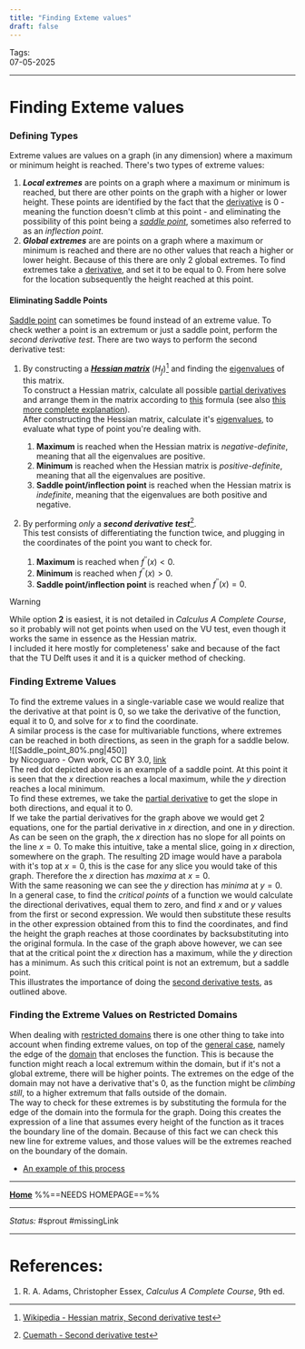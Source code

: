 ```yaml
---
title: "Finding Exteme values"
draft: false
---
```

Tags:    <br>07-05-2025

---
# Finding Exteme values
### Defining Types
Extreme values are values on a graph (in any dimension) where a maximum or minimum height is reached. There's two types of extreme values:
1. ___Local extremes___ are points on a graph where a maximum or minimum is reached, but there are other points on the graph with a higher or lower height. These points are identified by the fact that the [derivative](Differentiation%20and%20Techniques) is 0 - meaning the function doesn't climb at this point - and eliminating the possibility of this point being a _[saddle point](saddle%20points)_, sometimes also referred to as an _inflection point_.
2. ___Global extremes___ are are points on a graph where a maximum or minimum is reached and there are no other values that reach a higher or lower height. Because of this there are only 2 global extremes.
To find extremes take a [derivative](Differentiation%20and%20Techniques), and set it to be equal to 0. From here solve for the location subsequently the height reached at this point.
#### Eliminating Saddle Points
[Saddle point](saddle%20points) can sometimes be found instead of an extreme value. To check wether a point is an extremum or just a saddle point, perform the _second derivative test_. There are two ways to perform the second derivative test:
1. By constructing a ___[Hessian matrix](Hessian%20Matrix)___ ($H_f$)[^wikiSDT] and finding the [eigenvalues](Eigenvectors%20and%20Eigenvalues) of this matrix. <br>To construct a Hessian matrix, calculate all possible [partial derivatives](Partial%20Differentiation) and arrange them in the matrix according to [this](hessian%20matrix%20general%20solution.md) formula (see also [this more complete explanation](Hessian%20Matrix)). <br>After constructing the Hessian matrix, calculate it's [eigenvalues](Eigenvectors%20and%20Eigenvalues), to evaluate what type of point you're dealing with.
	1. __Maximum__ is reached when the Hessian matrix is _negative-definite_, meaning that all the eigenvalues are positive.
	2. __Minimum__ is reached when the Hessian matrix is _positive-definite_, meaning that all the eigenvalues are positive.
	3. __Saddle point/inflection point__ is reached when the Hessian matrix is _indefinite_, meaning that the eigenvalues are both positive and negative.
 
2. By performing _only_ a ___second derivative test___[^cueSDT]. <br>This test consists of differentiating the function twice, and plugging in the coordinates of the point you want to check for.
	1. __Maximum__ is reached when  $f^{\prime\prime} (x) < 0$.
	2. __Minimum__ is reached when  $f^{\prime\prime} (x) > 0$.
	3. __Saddle point/inflection point__ is reached when $f^{\prime\prime} (x) = 0$.

> [!warning]
> While option __2__ is easiest, it is not detailed in _Calculus A Complete Course_, so it probably will not get points when used on the VU test, even though it works the same in essence as the Hessian matrix. <br>I included it here mostly for completeness' sake and because of the fact that the TU Delft uses it and it is a quicker method of checking.

### Finding Extreme Values
To find the extreme values in a single-variable case we would realize that the derivative at that point is 0, so we take the derivative of the function, equal it to 0, and solve for $x$ to find the coordinate. <br>A similar process is the case for multivariable functions, where extremes can be reached in both directions, as seen in the graph for a saddle below. <br>![[Saddle_point_80%.png|450]]<br>by Nicoguaro - Own work, CC BY 3.0, [link](https://commons.wikimedia.org/w/index.php?curid=20570051)<br>
The red dot depicted above is an example of a saddle point. At this point it is seen that the $x$ direction reaches a local maximum, while the $y$ direction reaches a local minimum. <br>To find these extremes, we take the [partial derivative](Partial%20Differentiation) to get the slope in both directions, and equal it to 0. <br>If we take the partial derivatives for the graph above we would get 2 equations, one for the partial derivative in $x$ direction, and one in $y$ direction. As can be seen on the graph, the $x$ direction has no slope for all points on the line $x=0$. To make this intuitive, take a mental slice, going in $x$ direction, somewhere on the graph. The resulting 2D image  would have a parabola with it's top at $x=0$, this is the case for any slice you would take of this graph. Therefore the $x$ direction has _maxima_ at $x = 0$. <br>With the same reasoning we can see the $y$ direction has _minima_ at $y=0$. <br>In a general case, to find the _critical points_ of a function we would calculate the directional derivatives, equal them to zero, and find $x$ and or $y$ values from the first or second expression. We would then substitute these results in the other expression obtained from this to find the coordinates, and find the height the graph reaches at those coordinates by backsubstituting into the original formula. In the case of the graph above however, we can see that at the critical point the $x$ direction has a maximum, while the $y$ direction has a minimum. As such this critical point is not an extremum, but a saddle point. <br>This illustrates the importance of doing the [second derivative tests](#eliminating%20saddle%20points), as outlined above.




### Finding the Extreme Values on Restricted Domains
When dealing with [restricted domains](Intervals;%20Domain%20and%20Range) there is one other thing to take into account when finding extreme values, on top of the [general case](finding%20extreme%20values), namely the edge of the [domain](Intervals;%20Domain%20and%20Range) that encloses the function. This is because the function might reach a local extremum within the domain, but if it's not a global extreme, there will be higher points. The extremes on the edge of the domain may not have a derivative that's 0, as the function might be _climbing still_, to a higher extremum that falls outside of the domain. <br>The way to check for these extremes is by substituting the formula for the edge of the domain into the formula for the graph. Doing this creates the expression of a line that assumes every height of the function as it traces the boundary line of the domain.  Because of this fact we can check this new line for extreme values, and those values will be the extremes reached on the boundary of the domain. 
- [An example of this process](example%20boundary%20extremum.md)







---
__[Home](Example.md)__ %%==NEEDS HOMEPAGE==%%

---
_Status:_ #sprout #missingLink 

---
# References:
[^wikiSDT]: [Wikipedia - Hessian matrix, Second derivative test](https://en.wikipedia.org/wiki/Hessian_matrix#Second-derivative_test)
[^cueSDT]: [Cuemath - Second derivative test](https://www.cuemath.com/calculus/second-derivative-test/)
1. R. A. Adams, Christopher Essex, _Calculus A Complete Course_, 9th ed.